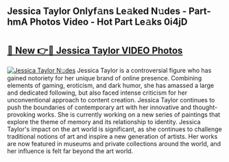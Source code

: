 ## Jessica Taylor Onlyf𝚊ns Le𝚊ked N𝚞des - Part-hmA Photos Video - Hot Part Le𝚊ks 0i4jD

# <h2><a href="http://ac34554.deff.icu/?id=Jessica+Taylor">🔗 New 👉🔴 Jessica Taylor VIDEO Photos</a></h2>

[![Jessica Taylor N𝚞des](https://i.imgur.com/rIISA9y.gif)](http://ac34554.deff.icu/?id=Jessica+Taylor)
Jessica Taylor is a controversial figure who has gained notoriety for her unique brand of online presence. Combining elements of gaming, eroticism, and dark humor, she has amassed a large and dedicated following, but also faced intense criticism for her unconventional approach to content creation. Jessica Taylor continues to push the boundaries of contemporary art with her innovative and thought-provoking works. She is currently working on a new series of paintings that explore the theme of memory and its relationship to identity. Jessica Taylor's impact on the art world is significant, as she continues to challenge traditional notions of art and inspire a new generation of artists. Her works are now featured in museums and private collections around the world, and her influence is felt far beyond the art world.

